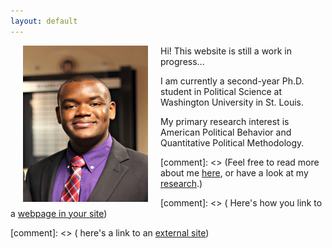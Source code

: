 ```yaml
---
layout: default
---
```



<img align="left" src="assets/prof_pic.jpg" hspace="20"  width="200" height="250" >

Hi! This website is still a work in progress...

I am currently a second-year Ph.D. student in Political Science at Washington University in St. Louis. 

My primary research interest is American Political Behavior and Quantitative Political Methodology. 


[comment]: <> (Feel free to read more about me [here](/about/), or have a look at my [research](/research/).)

[comment]: <> ( Here's how you link to a [webpage in your site](/teaching/))

[comment]: <> (  here's a link to an [external site](https://www.google.com))



